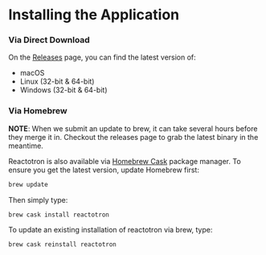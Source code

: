 # Installing the Application

### Via Direct Download

On the [Releases](https://github.com/infinitered/reactotron/releases) page, you can find the latest version of:

* macOS
* Linux (32-bit & 64-bit)
* Windows (32-bit & 64-bit)

### Via Homebrew

**NOTE**: When we submit an update to brew, it can take several hours before they merge it in.  Checkout the releases page to grab the latest binary in the meantime.

Reactotron is also available via [Homebrew Cask](https://caskroom.github.io/) package manager. To ensure you get the latest version, update Homebrew first:

```sh
brew update
```

Then simply type:

```
brew cask install reactotron
```

To update an existing installation of reactotron via brew, type:

```
brew cask reinstall reactotron
```

